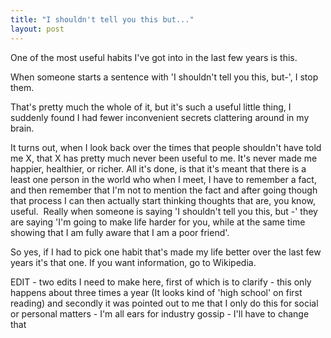 ```yaml
---
title: "I shouldn't tell you this but..."
layout: post
---
```


One of the most useful habits I've got into in the last few years is this.

When someone starts a sentence with 'I shouldn't tell you this, but-', I stop them.

That's pretty much the whole of it, but it's such a useful little thing, I suddenly found I had fewer inconvenient secrets clattering around in my brain.

It turns out, when I look back over the times that people shouldn't have told me X, that X has pretty much never been useful to me. It's never made me happier, healthier, or richer. All it's done, is that it's meant that there is a least one person in the world who when I meet, I have to remember a fact, and then remember that I'm not to mention the fact and after going though that process I can then actually start thinking thoughts that are, you know, useful.  Really when someone is saying 'I shouldn't tell you this, but -' they are saying 'I'm going to make life harder for you, while at the same time showing that I am fully aware that I am a poor friend'.

So yes, if I had to pick one habit that's made my life better over the last few years it's that one. If you want information, go to Wikipedia.

EDIT - two edits I need to make here, first of which is to clarify - this only happens about three times a year (It looks kind of 'high school' on first reading) and secondly it was pointed out to me that I only do this for social or personal matters - I'm all ears for industry gossip - I'll have to change that

